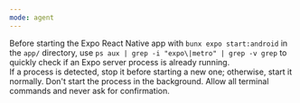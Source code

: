 ```yaml
---
mode: agent
---
```

Before starting the Expo React Native app with `bunx expo start:android` in the `app/` directory, use `ps aux | grep -i "expo\|metro" | grep -v grep` to quickly check if an Expo server process is already running.  
If a process is detected, stop it before starting a new one; otherwise, start it normally. Don't start the process in the background. Allow all terminal commands and never ask for confirmation.
